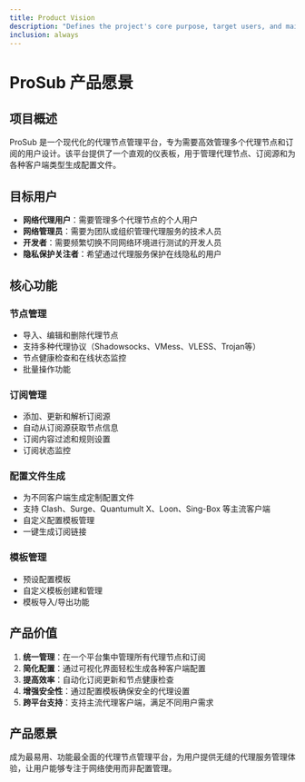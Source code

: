 ```yaml
---
title: Product Vision
description: "Defines the project's core purpose, target users, and main features."
inclusion: always
---
```


# ProSub 产品愿景

## 项目概述

ProSub 是一个现代化的代理节点管理平台，专为需要高效管理多个代理节点和订阅的用户设计。该平台提供了一个直观的仪表板，用于管理代理节点、订阅源和为各种客户端类型生成配置文件。

## 目标用户

- **网络代理用户**：需要管理多个代理节点的个人用户
- **网络管理员**：需要为团队或组织管理代理服务的技术人员
- **开发者**：需要频繁切换不同网络环境进行测试的开发人员
- **隐私保护关注者**：希望通过代理服务保护在线隐私的用户

## 核心功能

### 节点管理
- 导入、编辑和删除代理节点
- 支持多种代理协议（Shadowsocks、VMess、VLESS、Trojan等）
- 节点健康检查和在线状态监控
- 批量操作功能

### 订阅管理
- 添加、更新和解析订阅源
- 自动从订阅源获取节点信息
- 订阅内容过滤和规则设置
- 订阅状态监控

### 配置文件生成
- 为不同客户端生成定制配置文件
- 支持 Clash、Surge、Quantumult X、Loon、Sing-Box 等主流客户端
- 自定义配置模板管理
- 一键生成订阅链接

### 模板管理
- 预设配置模板
- 自定义模板创建和管理
- 模板导入/导出功能

## 产品价值

1. **统一管理**：在一个平台集中管理所有代理节点和订阅
2. **简化配置**：通过可视化界面轻松生成各种客户端配置
3. **提高效率**：自动化订阅更新和节点健康检查
4. **增强安全性**：通过配置模板确保安全的代理设置
5. **跨平台支持**：支持主流代理客户端，满足不同用户需求

## 产品愿景

成为最易用、功能最全面的代理节点管理平台，为用户提供无缝的代理服务管理体验，让用户能够专注于网络使用而非配置管理。